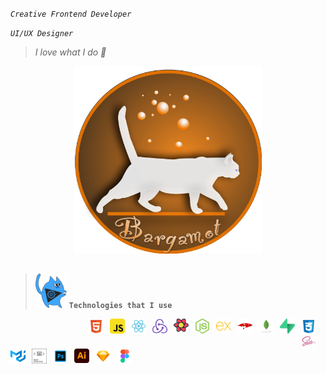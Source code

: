 
_`Creative Frontend Developer`_ 

_`UI/UX Designer`_ 

> _I love what I do 💙_ 

 <div align="center">
<!-- ![logo](/logo/Cat_logo.png) -->
   <img src="/logo/Cat_logo.png" width="300" height="300"/> 
 </div>


##
> <img src="/icons/CatTube_settings_right.svg" width="50" /> **`Technologies that I use`**


  <img align="left" alt="sign" width="24" style="padding-right:10px;margin-left:125px" src="/icons/html.svg" title="html" style="background-color:purpur' "/>
  <img align="left" alt="sign" width="24" style="padding-right:10px" src="/icons/javascript.svg" title="JavaScript"/>
  <img align="left" alt="sign" width="24" style="padding-right:10px" src="/icons/react.svg" title="React"/>
  <img align="left" alt="sign" width="24" style="padding-right:10px" src="/icons/redux.svg" title="Redux"/>
  <img align="left" alt="sign" width="24" style="padding-right:10px" src="/icons/react-query.svg" title="React-Query"/> 
  

  <img align="left" alt="sign" width="24" style="padding-right:10px" src="/icons/nodejs.svg" title="NodeJs"/>
  <img align="left" alt="sign" width="24" style="padding-right:10px" src="/icons/express.svg" title="Express Js"/>
  <img align="left" alt="sign" width="24" style="padding-right:10px" src="/icons/mongoose.svg" title="Mongoose"/>
  <img align="left" alt="sign" width="24" style="padding-right:10px" src="/icons/mongo.svg" title="Mongo DB"/>
  <img align="left" alt="sign" width="24" style="padding-right:10px" src="/icons/supabase.svg" title="Supabase"/> 
  

  <img align="left" alt="sign" width="24" style="padding-right:10px" src="/icons/css.svg" title="CSS"/>
  <img align="left" alt="sign" width="24" style="padding-right:10px" src="/icons/sass.svg" title="SCSS"/>
  <img align="left" alt="sign" width="24" style="padding-right:10px" src="/icons/materialui.svg" title="MaterialUI"/>
  <img align="left" alt="sign" width="24" style="padding-right:10px" src="/icons/styled.svg" title="Styled-Component"/>
  

  <img align="left" alt="sign" width="24" style="padding-right:10px" src="/icons/photoshop.svg" title="Photoshop"/>
  <img align="left" alt="sign" width="24" style="padding-right:10px" src="/icons/adobe.svg" title="Illustrator"/>
  <img align="left" alt="sign" width="24" style="padding-right:10px" src="/icons/sketch.svg" title="Sketch"/>
  <img align="left" alt="sign" width="24" style="padding-right:10px" src="/icons/figma.svg" title="Figma"/>
<br/>

##
<!--
**Bargamotova/Bargamotova** is a ✨ _special_ ✨ repository because its `README.md` (this file) appears on your GitHub profile.

Here are some ideas to get you started:

- 🔭 I’m currently working on ...
- 🌱 I’m currently learning ...
- 👯 I’m looking to collaborate on ...
- 🤔 I’m looking for help with ...
- 💬 Ask me about ...
- 📫 How to reach me: ...
- 😄 Pronouns: ...
- ⚡ Fun fact: ...
-->
